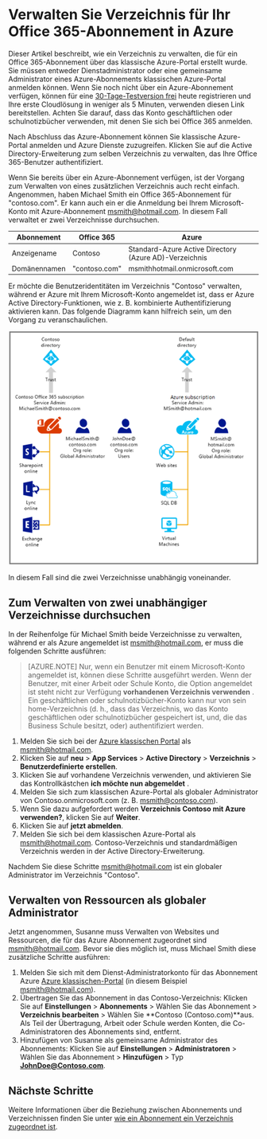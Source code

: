 <properties
   pageTitle="Verwalten von Verzeichnis für Ihr Office 365-Abonnement in Azure | Microsoft Azure"
   description="Verwalten von einer Office 365-Abonnement Directory mithilfe von Azure Active Directory und den klassischen Azure-portal"
   services="active-directory"
   documentationCenter=""
   authors="curtand"
   manager="femila"
   editor=""/>

<tags
   ms.service="active-directory"
   ms.devlang="na"
   ms.topic="get-started-article"
   ms.tgt_pltfrm="na"
   ms.workload="identity"
   ms.date="08/23/2016"
   ms.author="curtand"/>

# <a name="manage-the-directory-for-your-office-365-subscription-in-azure"></a>Verwalten Sie Verzeichnis für Ihr Office 365-Abonnement in Azure

Dieser Artikel beschreibt, wie ein Verzeichnis zu verwalten, die für ein Office 365-Abonnement über das klassische Azure-Portal erstellt wurde. Sie müssen entweder Dienstadministrator oder eine gemeinsame Administrator eines Azure-Abonnements klassischen Azure-Portal anmelden können. Wenn Sie noch nicht über ein Azure-Abonnement verfügen, können für eine [30-Tage-Testversion frei](https://azure.microsoft.com/trial/get-started-active-directory/) heute registrieren und Ihre erste Cloudlösung in weniger als 5 Minuten, verwenden diesen Link bereitstellen. Achten Sie darauf, dass das Konto geschäftlichen oder schulnotizbücher verwenden, mit denen Sie sich bei Office 365 anmelden.

Nach Abschluss das Azure-Abonnement können Sie klassische Azure-Portal anmelden und Azure Dienste zuzugreifen. Klicken Sie auf die Active Directory-Erweiterung zum selben Verzeichnis zu verwalten, das Ihre Office 365-Benutzer authentifiziert.

Wenn Sie bereits über ein Azure-Abonnement verfügen, ist der Vorgang zum Verwalten von eines zusätzlichen Verzeichnis auch recht einfach. Angenommen, haben Michael Smith ein Office 365-Abonnement für "contoso.com". Er kann auch ein er die Anmeldung bei Ihrem Microsoft-Konto mit Azure-Abonnement msmith@hotmail.com. In diesem Fall verwaltet er zwei Verzeichnisse durchsuchen.

  Abonnement |  Office 365  |  Azure
  -------------- | ------------- | -------------------------------
  Anzeigename |  Contoso  |     Standard-Azure Active Directory (Azure AD)-Verzeichnis
  Domänennamen  |  "contoso.com"  | msmithhotmail.onmicrosoft.com

Er möchte die Benutzeridentitäten im Verzeichnis "Contoso" verwalten, während er Azure mit Ihrem Microsoft-Konto angemeldet ist, dass er Azure Active Directory-Funktionen, wie z. B. kombinierte Authentifizierung aktivieren kann. Das folgende Diagramm kann hilfreich sein, um den Vorgang zu veranschaulichen.

![Diagramm zum Verwalten von zwei unabhängiger Verzeichnisse durchsuchen](./media/active-directory-manage-o365-subscription/AAD_O365_03.png)

In diesem Fall sind die zwei Verzeichnisse unabhängig voneinander.

## <a name="to-manage-two-independent-directories"></a>Zum Verwalten von zwei unabhängiger Verzeichnisse durchsuchen
In der Reihenfolge für Michael Smith beide Verzeichnisse zu verwalten, während er als Azure angemeldet ist msmith@hotmail.com, er muss die folgenden Schritte ausführen:

> [AZURE.NOTE]
> Nur, wenn ein Benutzer mit einem Microsoft-Konto angemeldet ist, können diese Schritte ausgeführt werden. Wenn der Benutzer, mit einer Arbeit oder Schule Konto, die Option angemeldet ist steht nicht zur Verfügung **vorhandenen Verzeichnis verwenden** . Ein geschäftlichen oder schulnotizbücher-Konto kann nur von sein home-Verzeichnis (d. h., dass das Verzeichnis, wo das Konto geschäftlichen oder schulnotizbücher gespeichert ist, und, die das Business Schule besitzt, oder) authentifiziert werden.

1.  Melden Sie sich bei der [Azure klassischen Portal](https://manage.windowsazure.com) als msmith@hotmail.com.
2.  Klicken Sie auf **neu** > **App Services** > **Active Directory** > **Verzeichnis** > **Benutzerdefinierte erstellen**.
3.  Klicken Sie auf vorhandene Verzeichnis verwenden, und aktivieren Sie das Kontrollkästchen **ich möchte nun abgemeldet** .
4.  Melden Sie sich zum klassischen Azure-Portal als globaler Administrator von Contoso.onmicrosoft.com (z. B. msmith@contoso.com).
5.  Wenn Sie dazu aufgefordert werden **Verzeichnis Contoso mit Azure verwenden?**, klicken Sie auf **Weiter**.
6.  Klicken Sie auf **jetzt abmelden**.
7.  Melden Sie sich bei dem klassischen Azure-Portal als msmith@hotmail.com. Contoso-Verzeichnis und standardmäßigen Verzeichnis werden in der Active Directory-Erweiterung.

Nachdem Sie diese Schritte msmith@hotmail.com ist ein globaler Administrator im Verzeichnis "Contoso".

## <a name="to-administer-resources-as-the-global-admin"></a>Verwalten von Ressourcen als globaler Administrator
Jetzt angenommen, Susanne muss Verwalten von Websites und Ressourcen, die für das Azure Abonnement zugeordnet sind msmith@hotmail.com. Bevor sie dies möglich ist, muss Michael Smith diese zusätzliche Schritte ausführen:

1.  Melden Sie sich mit dem Dienst-Administratorkonto für das Abonnement Azure [Azure klassischen-Portal](https://manage.windowsazure.com) (in diesem Beispiel msmith@hotmail.com).
2.  Übertragen Sie das Abonnement in das Contoso-Verzeichnis: Klicken Sie auf **Einstellungen** > **Abonnements** > Wählen Sie das Abonnement > **Verzeichnis bearbeiten** > Wählen Sie **Contoso (Contoso.com)**aus. Als Teil der Übertragung, Arbeit oder Schule werden Konten, die Co-Administratoren des Abonnements sind, entfernt.
3.  Hinzufügen von Susanne als gemeinsame Administrator des Abonnements: Klicken Sie auf **Einstellungen** > **Administratoren** > Wählen Sie das Abonnement > **Hinzufügen** > Typ **JohnDoe@Contoso.com**.

## <a name="next-steps"></a>Nächste Schritte
Weitere Informationen über die Beziehung zwischen Abonnements und Verzeichnissen finden Sie unter [wie ein Abonnement ein Verzeichnis zugeordnet ist](active-directory-how-subscriptions-associated-directory.md).
